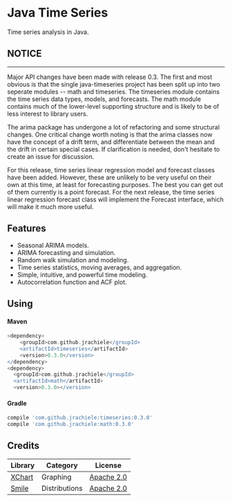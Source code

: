Java Time Series
===============
Time series analysis in Java.

## NOTICE
-------
Major API changes have been made with release 0.3. The first and most obvious
is that the single java-timeseries project has been split up into two
seperate modules -- math and timeseries. The timeseries module contains
the time series data types, models, and forecasts. The math module
contains much of the lower-level supporting structure and is likely to
be of less interest to library users.

The arima package has undergone a lot of refactoring and some structural
changes. One critical change worth noting is that the arima classes now
have the concept of a drift term, and differentiate between the mean
and the drift in certain special cases. If clarification is needed, don't
hesitate to create an issue for discussion.

For this release, time series linear regression model and forecast classes
have been added. However, these are unlikely to be very useful on their
own at this time, at least for forecasting purposes. The best you can
get out of them currently is a point forecast. For the next release,
the time series linear regression forecast class will implement the Forecast
interface, which will make it much more useful. 
 
Features
-------
* Seasonal ARIMA models.
* ARIMA forecasting and simulation.
* Random walk simulation and modeling.
* Time series statistics, moving averages, and aggregation.
* Simple, intuitive, and powerful time modeling.
* Autocorrelation function and ACF plot.

Using
------
#### Maven

```groovy
<dependency>
    <groupId>com.github.jrachiele</groupId>
    <artifactId>timeseries</artifactId>
    <version>0.3.0</version>
</dependency>
<dependency>
  <groupId>com.github.jrachiele</groupId>
  <artifactId>math</artifactId>
  <version>0.3.0></version>
```

#### Gradle
```groovy
compile 'com.github.jrachiele:timeseries:0.3.0'
compile 'com.github.jrachiele:math:0.3.0'
```

Credits
------
| Library | Category | License |
| ------- | -------- | ------- |
| [XChart](https://github.com/timmolter/XChart) | Graphing | [Apache 2.0](http://www.apache.org/licenses/LICENSE-2.0) |
| [Smile](https://github.com/haifengl/smile) | Distributions | [Apache 2.0](http://www.apache.org/licenses/LICENSE-2.0) |
